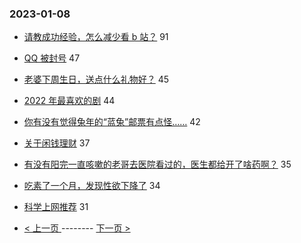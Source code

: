 ### 2023-01-08 
- [请教成功经验，怎么减少看 b 站？](https://www.v2ex.com/t/907263) 91
- [QQ 被封号](https://www.v2ex.com/t/907325) 47
- [老婆下周生日，送点什么礼物好？](https://www.v2ex.com/t/907326) 45
- [2022 年最喜欢的剧](https://www.v2ex.com/t/907303) 44
- [你有没有觉得兔年的“蓝兔”邮票有点怪……](https://www.v2ex.com/t/907337) 42
- [关于闲钱理财](https://www.v2ex.com/t/907316) 37
- [有没有阳完一直咳嗽的老哥去医院看过的，医生都给开了啥药啊？](https://www.v2ex.com/t/907327) 35
- [吃素了一个月，发现性欲下降了](https://www.v2ex.com/t/907290) 34
- [科学上网推荐](https://www.v2ex.com/t/907343) 31 

- [ < 上一页 ](https://github.com/able8/v2ex-hot-record/blob/master/2023-01-07.md) -------- [ 下一页 > ](https://github.com/able8/v2ex-hot-record/blob/master/2023-01-09.md)